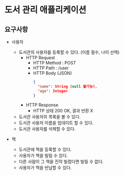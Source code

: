 # 도서 관리 애플리케이션

## 요구사항

- 사용자
    - 도서관의 사용자를 등록할 수 있다. (이름 필수, 나이 선택)
        - HTTP Request
            - HTTP Method : POST
            - HTTP Path : /user
            - HTTP Body (JSON)
              ```json
              {
                "name": String (null 불가능),
                "age": Integer
              }
              ```
        - HTTP Response
            - HTTP 상태 200 OK, 결과 반환 X
    - 도서관 사용자의 목록을 볼 수 있다.
    - 도서관 사용자 이름을 업데이트 할 수 있다.
    - 도서관 사용자를 삭제할 수 있다.


- 책
    - 도서관에 책을 등록할 수 있다.
    - 사용자가 책을 빌릴 수 있다.
    - 다른 사람이 그 책을 진작 빌렸다면 빌릴 수 없다.
    - 사용자가 책을 반납할 수 있다.
